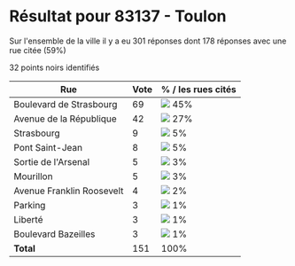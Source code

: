 # Résultat pour 83137 - Toulon

Sur l'ensemble de la ville il y a eu 301 réponses dont 178 réponses avec une rue citée (59%)

32 points noirs identifiés

| Rue | Vote | % / les rues cités|
|-----|------|-------------------|
| Boulevard de Strasbourg | 69 | <img src="../../img/bar_45.gif" />&nbsp;45%|
| Avenue de la République | 42 | <img src="../../img/bar_27.gif" />&nbsp;27%|
| Strasbourg | 9 | <img src="../../img/bar_5.gif" />&nbsp;5%|
| Pont Saint-Jean | 8 | <img src="../../img/bar_5.gif" />&nbsp;5%|
| Sortie de l'Arsenal | 5 | <img src="../../img/bar_3.gif" />&nbsp;3%|
| Mourillon | 5 | <img src="../../img/bar_3.gif" />&nbsp;3%|
| Avenue Franklin Roosevelt | 4 | <img src="../../img/bar_2.gif" />&nbsp;2%|
| Parking | 3 | <img src="../../img/bar_1.gif" />&nbsp;1%|
| Liberté | 3 | <img src="../../img/bar_1.gif" />&nbsp;1%|
| Boulevard Bazeilles | 3 | <img src="../../img/bar_1.gif" />&nbsp;1%|
| **Total** | 151 | 100%|
